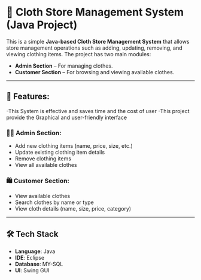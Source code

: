# 👗 Cloth Store Management System (Java Project)

This is a simple **Java-based Cloth Store Management System** that allows store management operations such as adding, updating, removing, and viewing clothing items. The project has two main modules:

- **Admin Section** – For managing clothes.
- **Customer Section** – For browsing and viewing available clothes.

---

## 📌 Features:
  -This System is effective and saves time and the cost of user
  -This project provide the Graphical and user-friendly interface

### 👨‍💼 Admin Section:
- Add new clothing items (name, price, size, etc.)
- Update existing clothing item details
- Remove clothing items
- View all available clothes

### 🛍️ Customer Section:
- View available clothes
- Search clothes by name or type
- View cloth details (name, size, price, category)

---

## 🛠️ Tech Stack

- **Language**: Java  
- **IDE**: Eclipse  
- **Database**: MY-SQL
- **UI**:  Swing GUI 



